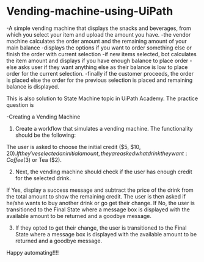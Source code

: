 # Vending-machine-using-UiPath
-A simple vending machine that displays the snacks and beverages, from which you select your item and upload the amount you have.
-the vendor machine calculates the order amount and the remaining amount of your main balance
-displays the options if you want to order something else or finish the order with current selection
-if new items selected, bot calculates the item amount and displays if you have enough balance to place order
-else asks user if they want anything else as their balance is low to place order for the current selection.
-finally if the customer proceeds, the order is placed else the order for the previous selection is placed and remaining balance is displayed.

This is also solution to State Machine topic in UiPath Academy. 
The practice question is

-Creating a Vending Machine

1. Create a workflow that simulates a vending machine. The functionality should be the following:

The user is asked to choose the initial credit ($5, $10, $20).
If they've selected an initial amount, they are asked what drink they want: Coffee ($3) or Tea ($2).

2. Next, the vending machine should check if the user has enough credit for the selected drink. 

If Yes, display a success message and subtract the price of the drink from the total amount to show the remaining credit. The user is then asked if he/she wants to buy another drink or go get their change.
If No, the user is transitioned to the Final State where a message box is displayed with the available amount to be returned and a goodbye message.

3. If they opted to get their change, the user is transitioned to the Final State where a message box is displayed with the available amount to be returned and a goodbye message.

Happy automating!!!!
